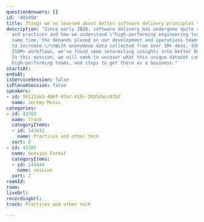 ```yaml
---
questionAnswers: []
id: '401494'
title: Things we've learned about better software delivery principles through a pandemic
description: "Since early 2020, software delivery has undergone quite a shift in process
  and practices and how we understand \"high-performing engineering teams.\" At the
  same time, the demands placed on our development and operations teams have continued
  to increase.\r\nWith anonymous data collected from over 1M+ devs, 45K+ orgs, and
  250M+ workflows, we've found some interesting insights into better DevOps practices.
  In this session, we will seek to uncover what this unique dataset can tell us about
  high-performing teams, and steps to get there as a business."
startsAt: 
endsAt: 
isServiceSession: false
isPlenumSession: false
speakers:
- id: 56115ae3-406f-47af-818c-20354acc07b2
  name: Jeremy Meiss
categories:
- id: 43783
  name: Track
  categoryItems:
  - id: 143433
    name: Practices and other tech
  sort: 0
- id: 43785
  name: Session Format
  categoryItems:
  - id: 143440
    name: session
  sort: 2
roomId: 
room: 
liveUrl: 
recordingUrl: 
track: Practices and other tech

---
```

